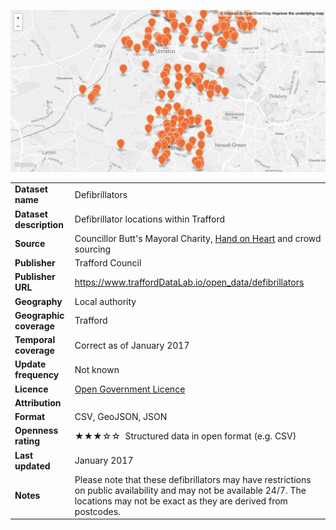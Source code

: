 <head>
<style>
table td:nth-child(1)
{
	font-weight: bold;
}
</style>
</head>

[<img src="thumbnail.png">](trafford_defibrillators_styled.json)
</br>

<table>
<tr>
	<td>Dataset name</td>
	<td>Defibrillators</td>
</tr>
<tr>
	<td>Dataset description</td>
	<td>Defibrillator locations within Trafford</td>
</tr>
<tr>
	<td>Source</td>
	<td>Councillor Butt's Mayoral Charity, <a href="http://www.handonheart.org/">Hand on Heart</a> and crowd sourcing</td>
</tr>
<tr>
	<td>Publisher</td>
	<td>Trafford Council</td>
</tr>
<tr>
	<td>Publisher URL</td>
	<td><a href="https://www.traffordDataLab.io/open_data/defibrillators">https://www.traffordDataLab.io/open_data/defibrillators</a></td>
</tr>
<tr>
	<td>Geography</td>
	<td>Local authority</td>
</tr>
<tr>
	<td>Geographic coverage</td>
	<td>Trafford</td>
</tr>
<tr>
	<td>Temporal coverage</td>
	<td>Correct as of January 2017</td>
</tr>
<tr>
	<td>Update frequency</td>
	<td>Not known</td>
</tr>
<tr>
	<td>Licence</td>
	<td><a href="http://www.nationalarchives.gov.uk/doc/open-government-licence/version/3/">Open Government Licence</a></td>
</tr>
<tr>
	<td>Attribution</td>
	<td></td>
</tr>
<tr>
	<td>Format</td>
	<td>CSV, GeoJSON, JSON</td>
</tr>
<tr>
	<td>Openness rating</td>
	<td>&#9733&#9733&#9733&#9734&#9734&nbsp; Structured data in open format (e.g. CSV)</td>
</tr>
<tr>
	<td>Last updated</td>
	<td>January 2017</td>
</tr>
<tr>
	<td>Notes</td>
	<td>Please note that these defibrillators may have restrictions on public availability and may not be available 24/7. The locations may not be exact as they are derived from postcodes.</td>
</tr>
</table>

